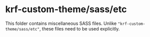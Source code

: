# krf-custom-theme/sass/etc

This folder contains miscellaneous SASS files. Unlike `"krf-custom-theme/sass/etc"`, these files
need to be used explicitly.
